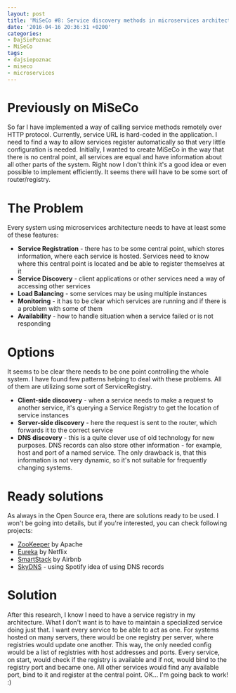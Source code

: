 ```yaml
---
layout: post
title: 'MiSeCo #8: Service discovery methods in microservices architecture'
date: '2016-04-16 20:36:31 +0200'
categories:
- DajSiePoznac
- MiSeCo
tags:
- dajsiepoznac
- miseco
- microservices
---
```

# Previously on MiSeCo
So far I have implemented a way of calling service methods remotely over HTTP protocol. Currently, service URL is hard-coded in the application. I need to find a way to allow services register automatically so that very little configuration is needed.
Initially, I wanted to create MiSeCo in the way that there is no central point, all services are equal and have information about all other parts of the system. Right now I don't think it's a good idea or even possible to implement efficiently. It seems there will have to be some sort of router/registry.

# The Problem
Every system using microservices architecture needs to have at least some of these features:

* **Service Registration** - there has to be some central point, which stores information, where each service is hosted. Services need to know where this central point is located and be able to register themselves at it
* **Service Discovery** - client applications or other services need a way of accessing other services 
* **Load Balancing** - some services may be using multiple instances
* **Monitoring** - it has to be clear which services are running and if there is a problem with some of them 
* **Availability** - how to handle situation when a service failed or is not responding

# Options
It seems to be clear there needs to be one point controlling the whole system. I have found few patterns helping to deal with these problems. All of them are utilizing some sort of ServiceRegistry.

* **Client-side discovery** - when a service needs to make a request to another service, it's querying a Service Registry to get the location of service instances
* **Server-side discovery** - here the request is sent to the router, which forwards it to the correct service
* **DNS discovery** - this is a quite clever use of old technology for new purposes. DNS records can also store other information - for example, host and port of a named service. The only drawback is, that this information is not very dynamic, so it's not suitable for frequently changing systems. 

# Ready solutions
As always in the Open Source era, there are solutions ready to be used. I won't be going into details, but if you're interested, you can check following projects: 

* [ZooKeeper](http://zookeeper.apache.org) by Apache 
* [Eureka](https://github.com/Netflix/eureka) by Netflix 
* [SmartStack](http://nerds.airbnb.com/smartstack-service-discovery-cloud/) by Airbnb 
* [SkyDNS](https://github.com/skynetservices/skydns) - using Spotify idea of using DNS records

# Solution
After this research, I know I need to have a service registry in my architecture. What I don't want is to have to maintain a specialized service doing just that. I want every service to be able to act as one. For systems hosted on many servers, there would be one registry per server, where registries would update one another. This way, the only needed config would be a list of registries with host addresses and ports. Every service, on start, would check if the registry is available and if not, would bind to the registry port and became one. All other services would find any available port, bind to it and register at the central point.
OK... I'm going back to work! :) 
